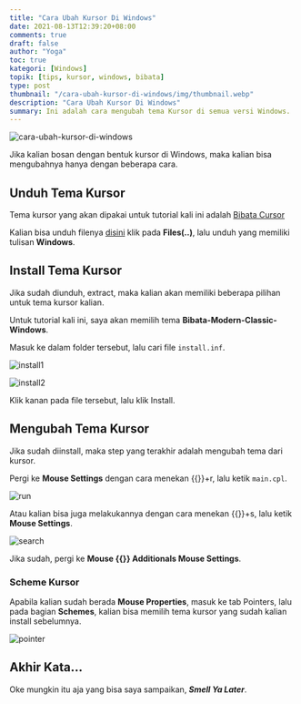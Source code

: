 ```yaml
---
title: "Cara Ubah Kursor Di Windows"
date: 2021-08-13T12:39:20+08:00
comments: true
draft: false 
author: "Yoga"
toc: true
kategori: [Windows]
topik: [tips, kursor, windows, bibata]
type: post
thumbnail: "/cara-ubah-kursor-di-windows/img/thumbnail.webp"
description: "Cara Ubah Kursor Di Windows"
summary: Ini adalah cara mengubah tema Kursor di semua versi Windows.
---
```


![cara-ubah-kursor-di-windows](/cara-ubah-kursor-di-windows/img/thumbnail.webp)

Jika kalian bosan dengan bentuk kursor di Windows, maka kalian bisa mengubahnya hanya dengan beberapa cara.

## Unduh Tema Kursor

Tema kursor yang akan dipakai untuk tutorial kali ini adalah 
[Bibata Cursor](https://github.com/ful1e5/Bibata_Cursor "blank")

Kalian bisa unduh filenya [disini](https://www.pling.com/p/1197198/ "blank") klik pada **Files(..)**, lalu unduh yang memiliki tulisan **Windows**.

## Install Tema Kursor

Jika sudah diunduh, extract, maka kalian akan memiliki beberapa pilihan untuk tema kursor kalian.

Untuk tutorial kali ini, saya akan memilih tema **Bibata-Modern-Classic-Windows**.

Masuk ke dalam folder tersebut, lalu cari file `install.inf`.

![install1](/cara-ubah-kursor-di-windows/img/install1.webp)

![install2](/cara-ubah-kursor-di-windows/img/install2.webp)

Klik kanan pada file tersebut, lalu klik Install.

## Mengubah Tema Kursor

Jika sudah diinstall, maka step yang terakhir adalah mengubah tema dari kursor.

Pergi ke **Mouse Settings** dengan cara menekan {{<scIcon class="fa fa-windows">}}+r, lalu ketik `main.cpl`.

![run](/cara-ubah-kursor-di-windows/img/run.webp)

Atau kalian bisa juga melakukannya dengan cara menekan {{<scIcon class="fa fa-windows">}}+s, lalu ketik **Mouse Settings**.

![search](/cara-ubah-kursor-di-windows/img/search.webp)

Jika sudah, pergi ke **Mouse {{<scIcon class="fa fa-arrow-right">}} Additionals Mouse Settings**.

### Scheme Kursor

Apabila kalian sudah berada **Mouse Properties**, masuk ke tab Pointers, lalu pada bagian **Schemes**, kalian bisa memilih tema kursor yang sudah kalian install sebelumnya.

![pointer](/cara-ubah-kursor-di-windows/img/pointer.webp)

## Akhir Kata...

Oke mungkin itu aja yang bisa saya sampaikan, **_Smell Ya Later_**.